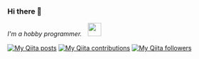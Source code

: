 ### Hi there 👋
<p><em>I'm a hobby programmer.　<img src="https://media.giphy.com/media/WUlplcMpOCEmTGBtBW/giphy.gif" width="30" /></em></p>

[![My Qiita posts](https://qiita-badge.apiapi.app/s/naviocean/posts.svg)](http://qiita.com/naviocean)
[![My Qiita contributions](https://qiita-badge.apiapi.app/s/naviocean/contributions.svg)](http://qiita.com/naviocean)
[![My Qiita followers](https://qiita-badge.apiapi.app/s/naviocean/followers.svg)](http://qiita.com/naviocean)
                
                
<!--
**naviocean/naviocean** is a ✨ _special_ ✨ repository because its `README.md` (this file) appears on your GitHub profile.

Here are some ideas to get you started:

- 🔭 I’m currently working on ...
- 🌱 I’m currently learning ...
- 👯 I’m looking to collaborate on ...
- 🤔 I’m looking for help with ...
- 💬 Ask me about ...
- 📫 How to reach me: ...
- 😄 Pronouns: ...
- ⚡ Fun fact: ...
-->
